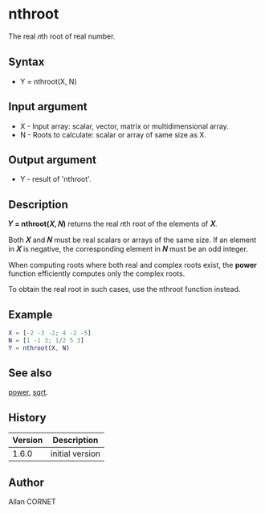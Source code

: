 # nthroot

The real 𝑛th root of real number.

## Syntax

- Y = nthroot(X, N)

## Input argument

- X - Input array: scalar, vector, matrix or multidimensional array.
- N - Roots to calculate: scalar or array of same size as X.

## Output argument

- Y - result of 'nthroot'.

## Description

  <p><b>𝑌 = nthroot(𝑋, 𝑁)</b> returns the real 𝑛th root of the elements of <b>𝑋</b>.</p>
  <p>Both <b>𝑋</b> and <b>𝑁</b> must be real scalars or arrays of the same size. If an element in <b>𝑋</b> is negative, the corresponding element in <b>𝑁</b> must be an odd integer.</p>
  <p>When computing roots where both real and complex roots exist, the <b>power</b> function efficiently computes only the complex roots.</p>
  <p>To obtain the real root in such cases, use the nthroot function instead.</p>

## Example

```matlab
X = [-2 -3 -2; 4 -2 -5]
N = [1 -1 3; 1/2 5 3]
Y = nthroot(X, N)
```

## See also

[power](../operators/power.md), [sqrt](sqrt.md).

## History

| Version | Description     |
| ------- | --------------- |
| 1.6.0   | initial version |

## Author

Allan CORNET
